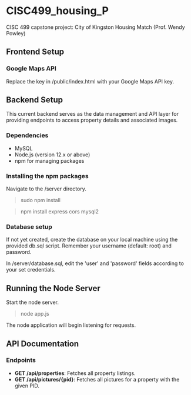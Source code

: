 # CISC499_housing_P
CISC 499 capstone project: City of Kingston Housing Match (Prof. Wendy Powley)

## Frontend Setup

### Google Maps API
Replace the key in /public/index.html with your Google Maps API key.

## Backend Setup
This current backend serves as the data management and API layer for providing endpoints to access property details and associated images.

### Dependencies
- MySQL
- Node.js (version 12.x or above)
- npm for managing packages
  
### Installing the npm packages
Navigate to the /server directory.
>sudo npm install

>npm install express cors mysql2

### Database setup
If not yet created, create the database on your local machine using the provided db.sql script. Remember your username (default: root) and password.

In /server/database.sql, edit the 'user' and 'password' fields according to your set credentials.

## Running the Node Server
Start the node server.
>node app.js

The node application will begin listening for requests.

## API Documentation
### Endpoints
- **GET /api/properties**: Fetches all property listings.
- **GET /api/pictures/{pid}**: Fetches all pictures for a property with the given PID.
